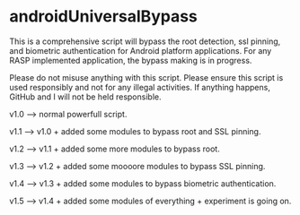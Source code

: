 # androidUniversalBypass

This is a comprehensive script will bypass the root detection, ssl pinning, and biometric authentication for Android platform applications.
For any RASP implemented application, the bypass making is in progress.

Please do not misuse anything with this script. Please ensure this script is used responsibly and not for any illegal activities. 
If anything happens, GitHub and I will not be held responsible.

v1.0 --> normal powerfull script.

v1.1 --> v1.0 + added some modules to bypass root and SSL pinning.

v1.2 --> v1.1 + added some more modules to bypass root.

v1.3 --> v1.2 + added some moooore modules to bypass SSL pinning.

v1.4 --> v1.3 + added some modules to bypass biometric authentication.

v1.5 --> v1.4 + added some modules of everything + experiment is going on.
